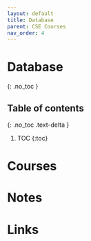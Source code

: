 ```yaml
---
layout: default
title: Database
parent: CSE Courses
nav_order: 4
---
```


# Database
{: .no_toc }

## Table of contents
{: .no_toc .text-delta }

1. TOC
{:toc}

# Courses

# Notes

# Links
